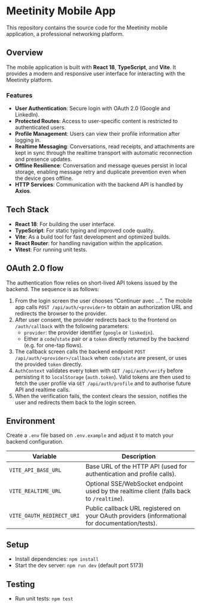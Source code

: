 # Meetinity Mobile App

This repository contains the source code for the Meetinity mobile application, a professional networking platform.

## Overview

The mobile application is built with **React 18**, **TypeScript**, and **Vite**. It provides a modern and responsive user interface for interacting with the Meetinity platform.

### Features

- **User Authentication**: Secure login with OAuth 2.0 (Google and LinkedIn).
- **Protected Routes**: Access to user-specific content is restricted to authenticated users.
- **Profile Management**: Users can view their profile information after logging in.
- **Realtime Messaging**: Conversations, read receipts, and attachments are kept in sync through the realtime transport with automatic reconnection and presence updates.
- **Offline Resilience**: Conversation and message queues persist in local storage, enabling message retry and duplicate prevention even when the device goes offline.
- **HTTP Services**: Communication with the backend API is handled by **Axios**.

## Tech Stack

- **React 18**: For building the user interface.
- **TypeScript**: For static typing and improved code quality.
- **Vite**: As a build tool for fast development and optimized builds.
- **React Router**: for handling navigation within the application.
- **Vitest**: For running unit tests.

## OAuth 2.0 flow

The authentication flow relies on short-lived API tokens issued by the backend. The sequence is as follows:

1. From the login screen the user chooses “Continuer avec …”. The mobile app calls `POST /api/auth/<provider>` to obtain an authorization URL and redirects the browser to the provider.
2. After user consent, the provider redirects back to the frontend on `/auth/callback` with the following parameters:
   - `provider`: the provider identifier (`google` or `linkedin`).
   - Either a `code`/`state` pair or a `token` directly returned by the backend (e.g. for one-tap flows).
3. The callback screen calls the backend endpoint `POST /api/auth/<provider>/callback` when `code/state` are present, or uses the provided `token` directly.
4. `AuthContext` validates every token with `GET /api/auth/verify` before persisting it to `localStorage` (`auth.token`). Valid tokens are then used to fetch the user profile via `GET /api/auth/profile` and to authorise future API and realtime calls.
5. When the verification fails, the context clears the session, notifies the user and redirects them back to the login screen.

## Environment

Create a `.env` file based on `.env.example` and adjust it to match your backend configuration.

| Variable | Description |
| --- | --- |
| `VITE_API_BASE_URL` | Base URL of the HTTP API (used for authentication and profile calls). |
| `VITE_REALTIME_URL` | Optional SSE/WebSocket endpoint used by the realtime client (falls back to `/realtime`). |
| `VITE_OAUTH_REDIRECT_URI` | Public callback URL registered on your OAuth providers (informational for documentation/tests). |

## Setup

- Install dependencies: `npm install`
- Start the dev server: `npm run dev` (default port 5173)

## Testing

- Run unit tests: `npm test`
